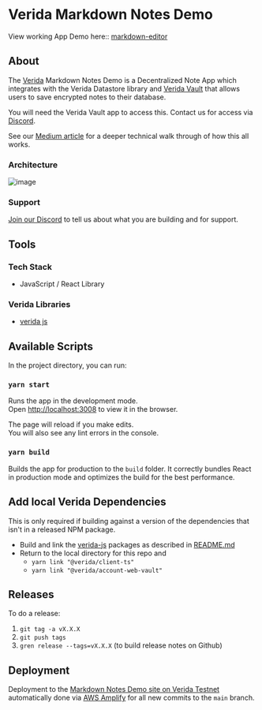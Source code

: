 # Verida Markdown Notes Demo

View working App Demo here:: [markdown-editor](https://markdown-editor.demos.testnet.verida.io/)

## About 

The [Verida](https://www.verida.io/) Markdown Notes Demo is a Decentralized Note App which integrates with the  Verida Datastore library and [Verida Vault](https://vault.verida.io/request/index.html) that allows users to save encrypted notes to their database.

You will need the Verida Vault app to access this. Contact us for access via [Discord](https://discord.gg/YzW3ku6ZvB).

See our [Medium article](https://medium.com/verida/verida-markdown-editor-ecd00314a8b4) for a deeper technical walk through of how this all works. 

### Architecture
![image](https://user-images.githubusercontent.com/87622993/133723269-42317c35-16f8-4e6c-95ef-92abd656a700.png)


### Support
[Join our Discord](https://discord.gg/YzW3ku6ZvB) to tell us about what you are building and for support. 

## Tools 

### Tech Stack 

-  JavaScript / React Library


### Verida Libraries
-  [verida js](https://github.com/verida/verida-js)


## Available Scripts

In the project directory, you can run:

### `yarn start`

Runs the app in the development mode.\
Open [http://localhost:3008](http://localhost:3008) to view it in the browser.

The page will reload if you make edits.\
You will also see any lint errors in the console.

### `yarn build`

Builds the app for production to the `build` folder.
It correctly bundles React in production mode and optimizes the build for the best performance.


## Add local Verida Dependencies

This is only required if building against a version of the dependencies that isn't in a released NPM package.

* Build and link the [verida-js](https://github.com/verida/verida-js) packages as described in [README.md](https://github.com/verida/verida-js/blob/main/README.md)
* Return to the local directory for this repo and
  * `yarn link "@verida/client-ts"`
  * `yarn link "@verida/account-web-vault"`


## Releases
To do a release:

1. `git tag -a vX.X.X` 
2. `git push tags`
3. `gren release --tags=vX.X.X` (to build release notes on Github)


## Deployment

Deployment to the [Markdown Notes Demo site on Verida Testnet](https://markdown-editor.demos.testnet.verida.io/) automatically done via [AWS Amplify](https://us-east-2.console.aws.amazon.com/amplify/) for all new commits to the `main` branch. 


